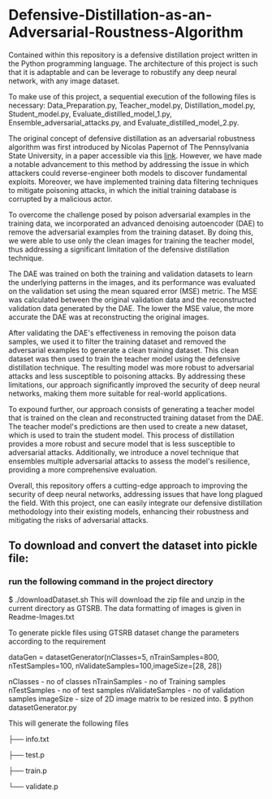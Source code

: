 # Defensive-Distillation-as-an-Adversarial-Roustness-Algorithm

Contained within this repository is a defensive distillation project written in the Python programming language. The architecture of this project is such that it is adaptable and can be leverage to robustify any deep neural network, with any image dataset.

To make use of this project, a sequential execution of the following files is necessary: Data_Preparation.py, Teacher_model.py, Distillation_model.py, Student_model.py, Evaluate_distilled_model_1.py, Ensemble_adversarial_attacks.py, and Evaluate_distilled_model_2.py.

The original concept of defensive distillation as an adversarial robustness algorithm was first introduced by Nicolas Papernot of The Pennsylvania State University, in a paper accessible via this [link](https://scholar.google.com/scholar?hl=en&as_sdt=0%2C5&q=Distillation+as+a+Defense+to+Adversarial+Perturbations+against+Deep+Neural+Networks&btnG=). However, we have made a notable advancement to this method by addressing the issue in which attackers could reverse-engineer both models to discover fundamental exploits. Moreover, we have implemented training data filtering techniques to mitigate poisoning attacks, in which the initial training database is corrupted by a malicious actor. 

To overcome the challenge posed by poison adversarial examples in the training data, we incorporated an advanced denoising autoencoder (DAE) to remove the adversarial examples from the training dataset. By doing this, we were able to use only the clean images for training the teacher model, thus addressing a significant limitation of the defensive distillation technique.

The DAE was trained on both the training and validation datasets to learn the underlying patterns in the images, and its performance was evaluated on the validation set using the mean squared error (MSE) metric. The MSE was calculated between the original validation data and the reconstructed validation data generated by the DAE. The lower the MSE value, the more accurate the DAE was at reconstructing the original images.

After validating the DAE's effectiveness in removing the poison data samples, we used it to filter the training dataset and removed the adversarial examples to generate a clean training dataset. This clean dataset was then used to train the teacher model using the defensive distillation technique. The resulting model was more robust to adversarial attacks and less susceptible to poisoning attacks. By addressing these limitations, our approach significantly improved the security of deep neural networks, making them more suitable for real-world applications.

To expound further, our approach consists of generating a teacher model that is trained on the clean and reconstructed training dataset from the DAE. The teacher model's predictions are then used to create a new dataset, which is used to train the student model. This process of distillation provides a more robust and secure model that is less susceptible to adversarial attacks. Additionally, we introduce a novel technique that ensembles multiple adversarial attacks to assess the model's resilience, providing a more comprehensive evaluation.

Overall, this repository offers a cutting-edge approach to improving the security of deep neural networks, addressing issues that have long plagued the field. With this project, one can easily integrate our defensive distillation methodology into their existing models, enhancing their robustness and mitigating the risks of adversarial attacks.




## To download and convert the dataset into pickle file:

### run the following command in the project directory

$ ./downloadDataset.sh This will download the zip file and unzip in the current directory as GTSRB. The data formatting of images is given in Readme-Images.txt

To generate pickle files using GTSRB dataset change the parameters according to the requirement

dataGen = datasetGenerator(nClasses=5, nTrainSamples=800, nTestSamples=100, nValidateSamples=100,imageSize=[28, 28])

nClasses - no of classes nTrainSamples - no of Training samples nTestSamples - no of test samples nValidateSamples - no of validation samples imageSize - size of 2D image matrix to be resized into. $ python datasetGenerator.py

This will generate the following files

├── info.txt

├── test.p

├── train.p

└── validate.p
